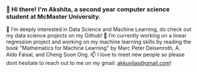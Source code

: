 ### 👋 Hi there! I'm Akshita, a second year computer science student at McMaster University. 
🔭 I’m deeply interested in Data Science and Machine Learning, do check out my data science projects on my Github!
🌱 I’m currently working on a linear regression project and working on my machine learning skills by reading the book "Mathematics for Machine Learning" by Marc Peter Deisenroth, A. Aldo Faisal, and Cheng Soon Ong.
📫 I love to meet new people so please dont hesitate to reach out to me on my gmail: akkuvilas@gmail.com!
